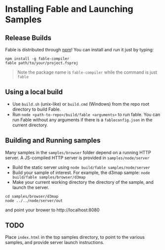 # Installing Fable and Launching Samples

## Release Builds

Fable is distributed through [npm](https://www.npmjs.com/package/fable-compiler)! You can install and run it just by typing:

```shell
npm install -g fable-compiler
fable path/to/your/project.fsproj
```

> Note the package name is `fable-compiler` while the command is just `fable`

## Using a local build

- Use `build.sh` (unix-like) or `build.cmd` (Windows) from the repo root directory to build Fable.
- Run `node <path-to-repo>/build/fable <arguments>` to run fable. You can run Fable without any arguments if there is a `fableconfig.json` in the current directory. 
 
## Building and Running samples

Many samples in the `samples/browser` folder depend on a running HTTP server.  A JS-compiled HTTP server is provided in `samples/node/server`

- Build the static server using `node build/fable samples/node/server`
- Build your sample of interest. For example, the d3map sample: `node build/fable samples/browser/d3map` 
- Make your current working directory the directory of the sample, and launch the server.
```
cd samples/browser/d3map
node ../../node/server/out
```
and point your brower to http://localhost:8080 

## TODO

Place `index.html` in the top samples directory, to point to the various samples, and provide server launch instructions.
